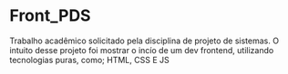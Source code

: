 # Front_PDS
Trabalho acadêmico solicitado pela disciplina de projeto de sistemas. O intuito desse projeto foi mostrar o incío de um dev frontend, utilizando tecnologias puras, como; HTML, CSS E JS
